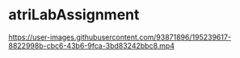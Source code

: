 # atriLabAssignment


https://user-images.githubusercontent.com/93871896/195239617-8822998b-cbc6-43b6-9fca-3bd83242bbc8.mp4
